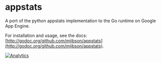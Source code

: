 # appstats

A port of the python appstats implementation to the Go runtime on Google App Engine.

For installation and usage, see the docs: [http://godoc.org/github.com/mjibson/appstats](http://godoc.org/github.com/mjibson/appstats).

[![Analytics](https://ga-beacon.appspot.com/UA-46765694-1/appstats?pixel)](https://github.com/mjibson/goread)
